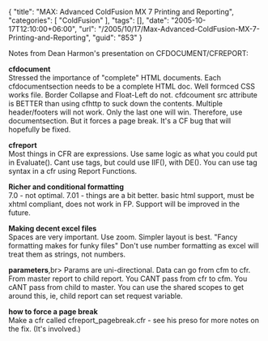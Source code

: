 {
	"title": "MAX:  Advanced ColdFusion MX 7 Printing and Reporting",
	"categories": [
		"ColdFusion"
	],
	"tags": [],
	"date": "2005-10-17T12:10:00+06:00",
	"url": "/2005/10/17/Max-Advanced-ColdFusion-MX-7-Printing-and-Reporting",
	"guid": "853"
}

Notes from Dean Harmon's presentation on CFDOCUMENT/CFREPORT:

<b>cfdocument</b><br>
Stressed the importance of "complete" HTML documents.
Each cfdocumentsection needs to be a complete HTML doc.
Well formced CSS works file. Border Collapse and Float-Left do not.
cfdcoument src attribute is BETTER than using cfhttp to suck down the contents.
Multiple header/footers will not work. Only the last one will win.
Therefore, use documentsection. But it forces a page break.
It's a CF bug that will hopefully be fixed.

<b>cfreport</b><br>
Most things in CFR are expressions.
Use same logic as what you could put in Evaluate().
Cant use tags, but could use IIF(), with DE().
You can use tag syntax in a cfr using Report Functions.

<b>Richer and conditional formatting</b><br>
7.0 - not optimal.
7.01 - things are a bit better. basic html support, must be xhtml compliant, does not work in FP.
Support will be improved in the future.

<b>Making decent excel files</b><br>
Spaces are very important.
Use zoom.
Simpler layout is best.
"Fancy formatting makes for funky files"
Don't use number formatting as excel will treat them as strings, not numbers.

<b>parameters</b>,br>
Params are uni-directional.
Data can go from cfm to cfr.
From master report to child report.
You CANT pass from cfr to cfm.
You cANT pass from child to master.
You can use the shared scopes to get around this, ie, child report can set request variable.

<b>how to force a page break</b><br>
Make a cfr called cfreport_pagebreak.cfr - see his preso for more notes on the fix. (It's involved.)